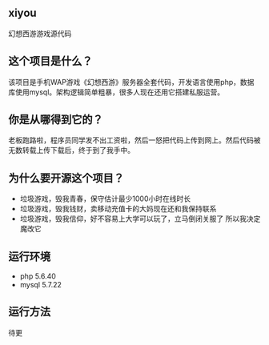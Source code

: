 xiyou
------------
幻想西游游戏源代码

这个项目是什么？
------------
该项目是手机WAP游戏《幻想西游》服务器全套代码，开发语言使用php，数据库使用mysql。架构逻辑简单粗暴，很多人现在还用它搭建私服运营。

你是从哪得到它的？
------------
老板跑路啦，程序员同学发不出工资啦，然后一怒把代码上传到网上。然后代码被无数转载上传下载后，终于到了我手中。

为什么要开源这个项目？
------------
- 垃圾游戏，毁我青春，保守估计最少1000小时在线时长
- 垃圾游戏，毁我钱财，卖移动充值卡的大妈现在还和我保持联系
- 垃圾游戏，毁我信仰，好不容易上大学可以玩了，立马倒闭关服了
所以我决定魔改它

运行环境
------------
- php 5.6.40
- mysql 5.7.22

运行方法
------------
待更
